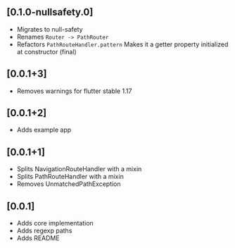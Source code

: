 ## [0.1.0-nullsafety.0]

* Migrates to null-safety
* Renames `Router -> PathRouter`
* Refactors `PathRouteHandler.pattern`
  Makes it a getter property initialized at constructor (final)

## [0.0.1+3]

* Removes warnings for flutter stable 1.17

## [0.0.1+2]

* Adds example app

## [0.0.1+1]

* Splits NavigationRouteHandler with a mixin
* Splits PathRouteHandler with a mixin
* Removes UnmatchedPathException

## [0.0.1]

* Adds core implementation
* Adds regexp paths
* Adds README
